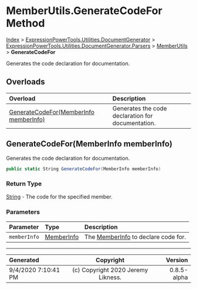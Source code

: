 ﻿# MemberUtils.GenerateCodeFor Method

[Index](../index.md) > [ExpressionPowerTools.Utilities.DocumentGenerator](ExpressionPowerTools.Utilities.DocumentGenerator.a.md) > [ExpressionPowerTools.Utilities.DocumentGenerator.Parsers](ExpressionPowerTools.Utilities.DocumentGenerator.Parsers.n.md) > [MemberUtils](ExpressionPowerTools.Utilities.DocumentGenerator.Parsers.MemberUtils.cs.md) > **GenerateCodeFor**

Generates the code declaration for documentation.

## Overloads

| Overload | Description |
| :-- | :-- |
| [GenerateCodeFor(MemberInfo memberInfo)](#generatecodeformemberinfo-memberinfo) | Generates the code declaration for documentation. |
## GenerateCodeFor(MemberInfo memberInfo)

Generates the code declaration for documentation.

```csharp
public static String GenerateCodeFor(MemberInfo memberInfo)
```

### Return Type

 [String](https://docs.microsoft.com/dotnet/api/system.string)  - The code for the specified member.

### Parameters

| Parameter | Type | Description |
| :-- | :-- | :-- |
| `memberInfo` | [MemberInfo](https://docs.microsoft.com/dotnet/api/system.reflection.memberinfo) | The [MemberInfo](https://docs.microsoft.com/dotnet/api/system.reflection.memberinfo) to declare code for. |



---

| Generated | Copyright | Version |
| :-- | :-: | --: |
| 9/4/2020 7:10:41 PM | (c) Copyright 2020 Jeremy Likness. | 0.8.5-alpha |
